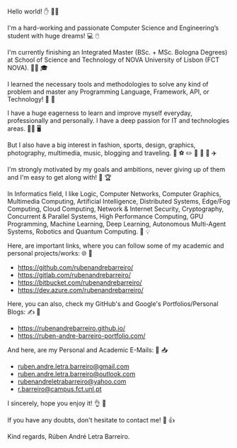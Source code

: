 Hello world! ✋ 🙋‍♂️

I'm a hard-working and passionate Computer Science and Engineering’s student with huge dreams! 💻 🖱️

I'm currently finishing an Integrated Master (BSc. + MSc. Bologna Degrees) at School of Science and Technology of NOVA University of Lisbon (FCT NOVA). 👨‍🎓 🎓

I learned the necessary tools and methodologies to solve any kind of problem and master any Programming Language, Framework, API, or Technology! 🏁 🏅

I have a huge eagerness to learn and improve myself everyday, professionally and personally. I have a deep passion for IT and technologies areas. 👨‍💻 🖥️

But I also have a big interest in fashion, sports, design, graphics, photography, multimedia, music, blogging and traveling. 👔 ⚽ ✏️ 📸 🎥 🎵 ✈️

I'm strongly motivated by my goals and ambitions, never giving up of them and I'm easy to get along with! 💪 🏆

In Informatics field, I like Logic, Computer Networks, Computer Graphics, Multimedia Computing, Artificial Intelligence, Distributed Systems, Edge/Fog Computing, Cloud Computing, Network & Internet Security, Cryptography, Concurrent & Parallel Systems, High Performance Computing, GPU Programming, Machine Learning, Deep Learning, Autonomous Multi-Agent Systems, Robotics and Quantum Computing. 🧠 💡

Here, are important links, where you can follow some of my academic and personal projects/works: 🌐 🔗
- https://github.com/rubenandrebarreiro/
- https://gitlab.com/rubenandrebarreiro/
- https://bitbucket.com/rubenandrebarreiro/
- https://dev.azure.com/rubenandrebarreiro/

Here, you can also, check my GitHub's and Google's Portfolios/Personal Blogs: ✍️ 🔗
- https://rubenandrebarreiro.github.io/
- https://ruben-andre-barreiro-portfolio.com/

And here, are my Personal and Academic E-Mails: 📧 📥
- ruben.andre.letra.barreiro@gmail.com
- ruben.andre.letra.barreiro@outlook.com
- rubenandreletrabarreiro@yahoo.com
- r.barreiro@campus.fct.unl.pt

I sincerely, hope you enjoy it! 👌 🙏

If you have any doubts, don't hesitate to contact me! 👨 👍


Kind regards,
Rúben André Letra Barreiro.
